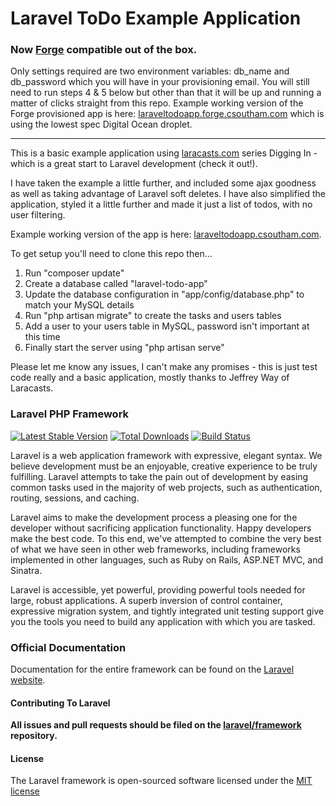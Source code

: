 # Laravel ToDo Example Application

### Now [Forge](https://forge.laravel.com) compatible out of the box.
Only settings required are two environment variables: db_name and db_password which you will have in your provisioning email. You will still need to run steps 4 & 5 below but other than that it will be up and running a matter of clicks straight from this repo.
Example working version of the Forge provisioned app is here: [laraveltodoapp.forge.csoutham.com](http://laraveltodoapp.forge.csoutham.com) which is using the lowest spec Digital Ocean droplet.


----
This is a basic example application using [laracasts.com](http://laracasts.com) series Digging In - which is a great start to Laravel development (check it out!).

I have taken the example a little further, and included some ajax goodness as well as taking advantage of Laravel soft deletes. I have also simplified the application, styled it a little further and made it just a list of todos, with no user filtering.

Example working version of the app is here: [laraveltodoapp.csoutham.com](http://laraveltodoapp.csoutham.com).

To get setup you'll need to clone this repo then...

1. Run "composer update"  
2. Create a database called "laravel-todo-app"  
3. Update the database configuration in "app/config/database.php" to match your MySQL details  
4. Run "php artisan migrate" to create the tasks and users tables  
5. Add a user to your users table in MySQL, password isn't important at this time  
6. Finally start the server using "php artisan serve"

Please let me know any issues, I can't make any promises - this is just test code really and a basic application, mostly thanks to Jeffrey Way of Laracasts.

### Laravel PHP Framework

[![Latest Stable Version](https://poser.pugx.org/laravel/framework/version.png)](https://packagist.org/packages/laravel/framework) [![Total Downloads](https://poser.pugx.org/laravel/framework/d/total.png)](https://packagist.org/packages/laravel/framework) [![Build Status](https://travis-ci.org/laravel/framework.png)](https://travis-ci.org/laravel/framework)

Laravel is a web application framework with expressive, elegant syntax. We believe development must be an enjoyable, creative experience to be truly fulfilling. Laravel attempts to take the pain out of development by easing common tasks used in the majority of web projects, such as authentication, routing, sessions, and caching.

Laravel aims to make the development process a pleasing one for the developer without sacrificing application functionality. Happy developers make the best code. To this end, we've attempted to combine the very best of what we have seen in other web frameworks, including frameworks implemented in other languages, such as Ruby on Rails, ASP.NET MVC, and Sinatra.

Laravel is accessible, yet powerful, providing powerful tools needed for large, robust applications. A superb inversion of control container, expressive migration system, and tightly integrated unit testing support give you the tools you need to build any application with which you are tasked.

### Official Documentation

Documentation for the entire framework can be found on the [Laravel website](http://laravel.com/docs).

#### Contributing To Laravel

**All issues and pull requests should be filed on the [laravel/framework](http://github.com/laravel/framework) repository.**

#### License

The Laravel framework is open-sourced software licensed under the [MIT license](http://opensource.org/licenses/MIT)
